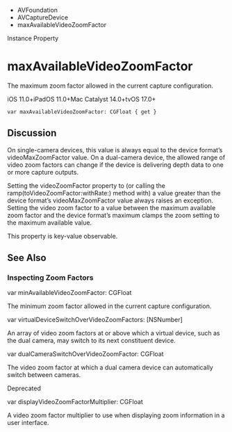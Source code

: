 

- AVFoundation
- AVCaptureDevice
-  maxAvailableVideoZoomFactor 

Instance Property

# maxAvailableVideoZoomFactor

The maximum zoom factor allowed in the current capture configuration.

iOS 11.0+iPadOS 11.0+Mac Catalyst 14.0+tvOS 17.0+

``` source
var maxAvailableVideoZoomFactor: CGFloat { get }
```

## Discussion

On single-camera devices, this value is always equal to the device format’s videoMaxZoomFactor value. On a dual-camera device, the allowed range of video zoom factors can change if the device is delivering depth data to one or more capture outputs.

Setting the videoZoomFactor property to (or calling the ramp(toVideoZoomFactor:withRate:) method with) a value greater than the device format’s videoMaxZoomFactor value always raises an exception. Setting the video zoom factor to a value between the maximum available zoom factor and the device format’s maximum clamps the zoom setting to the maximum available value.

This property is key-value observable.

## See Also

### Inspecting Zoom Factors

var minAvailableVideoZoomFactor: CGFloat

The minimum zoom factor allowed in the current capture configuration.

var virtualDeviceSwitchOverVideoZoomFactors: [NSNumber]

An array of video zoom factors at or above which a virtual device, such as the dual camera, may switch to its next constituent device.

var dualCameraSwitchOverVideoZoomFactor: CGFloat

The video zoom factor at which a dual camera device can automatically switch between cameras.

Deprecated

var displayVideoZoomFactorMultiplier: CGFloat

A video zoom factor multiplier to use when displaying zoom information in a user interface.

